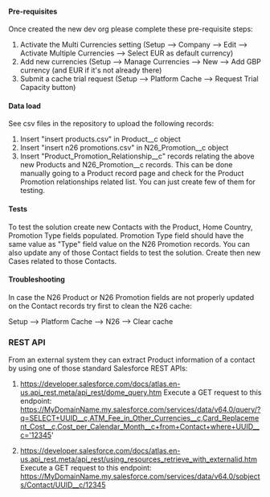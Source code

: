 <h4>Pre-requisites</h4>
Once created the new dev org please complete these pre-requisite steps:

  1) Activate the Multi Currencies setting (Setup --> Company --> Edit --> Activate Multiple Currencies --> Select EUR as default currency)
  2) Add new currencies (Setup --> Manage Currencies --> New --> Add GBP currency (and EUR if it's not already there)
  3) Submit a cache trial request (Setup -->  Platform Cache --> Request Trial Capacity button)

<h4>Data load</h4>
See csv files in the repository to upload the following records:

1) Insert "insert products.csv" in Product__c object
2) Insert "insert n26 promotions.csv" in N26_Promotion__c object
3) Insert "Product_Promotion_Relationship__c" records relating the above new Products and N26_Promotion__c records. This can be done manually going to a Product record page and check for the Product Promotion relationships related list. You can just create few of them for testing.

<h4>Tests</h4>
To test the solution create new Contacts with the Product, Home Country, Promotion Type fields populated. Promotion Type field should have the same value as "Type" field value on the N26 Promotion records.
You can also update any of those Contact fields to test the solution.
Create then new Cases related to those Contacts.

<h4>Troubleshooting</h4>
In case the N26 Product or N26 Promotion fields are not properly updated on the Contact records try first to clean the N26 cache:

Setup --> Platform Cache --> N26 --> Clear cache

<h3> REST API </h3>
From an external system they can extract Product information of a contact by using one of those standard Salesforce REST APIs:

1) https://developer.salesforce.com/docs/atlas.en-us.api_rest.meta/api_rest/dome_query.htm
Execute a GET request to this endpoint:
https://MyDomainName.my.salesforce.com/services/data/v64.0/query/?q=SELECT+UUID__c,ATM_Fee_in_Other_Currencies__c,Card_Replacement_Cost__c,Cost_per_Calendar_Month__c+from+Contact+where+UUID__c='12345'

2) https://developer.salesforce.com/docs/atlas.en-us.api_rest.meta/api_rest/using_resources_retrieve_with_externalid.htm
Execute a GET request to this endpoint:
https://MyDomainName.my.salesforce.com/services/data/v64.0/sobjects/Contact/UUID__c/12345
